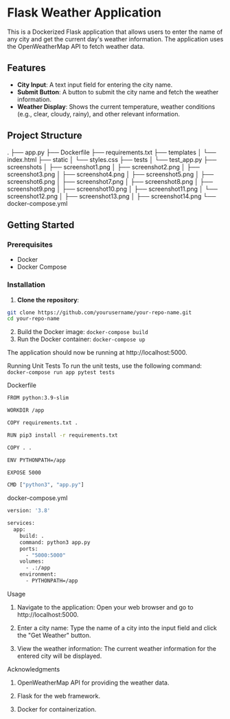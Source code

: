 # Flask Weather Application

This is a Dockerized Flask application that allows users to enter the name of any city and get the current day's weather information. The application uses the OpenWeatherMap API to fetch weather data.

## Features

- **City Input**: A text input field for entering the city name.
- **Submit Button**: A button to submit the city name and fetch the weather information.
- **Weather Display**: Shows the current temperature, weather conditions (e.g., clear, cloudy, rainy), and other relevant information.

## Project Structure
.
├── app.py
├── Dockerfile
├── requirements.txt
├── templates
│   └── index.html
├── static
│   └── styles.css
├── tests
│   └── test_app.py
├── screenshots
│   ├── screenshot1.png
│   ├── screenshot2.png
│   ├── screenshot3.png
│   ├── screenshot4.png
│   ├── screenshot5.png
│   ├── screenshot6.png
│   ├── screenshot7.png
│   ├── screenshot8.png
│   ├── screenshot9.png
│   ├── screenshot10.png
│   ├── screenshot11.png
│   └── screenshot12.png
│   ├── screenshot13.png
│   ├── screenshot14.png
└── docker-compose.yml

 
## Getting Started

### Prerequisites

- Docker
- Docker Compose

### Installation

1. **Clone the repository**:

```bash
git clone https://github.com/yourusername/your-repo-name.git
cd your-repo-name
```

2. Build the Docker image:
```docker-compose build```
3. Run the Docker container:
```docker-compose up```

The application should now be running at http://localhost:5000.

Running Unit Tests
To run the unit tests, use the following command:
```docker-compose run app pytest tests```

Dockerfile
```bash
FROM python:3.9-slim

WORKDIR /app

COPY requirements.txt .

RUN pip3 install -r requirements.txt

COPY . .

ENV PYTHONPATH=/app

EXPOSE 5000

CMD ["python3", "app.py"]
```

docker-compose.yml
```bash
version: '3.8'

services:
  app:
    build: .
    command: python3 app.py
    ports:
      - "5000:5000"
    volumes:
      - .:/app
    environment:
      - PYTHONPATH=/app
```

Usage
1. Navigate to the application: Open your web browser and go to http://localhost:5000.

2. Enter a city name: Type the name of a city into the input field and click the "Get Weather" button.
3. View the weather information: The current weather information for the entered city will be displayed.

Acknowledgments
1. OpenWeatherMap API for providing the weather data.

2. Flask for the web framework.

3. Docker for containerization.
